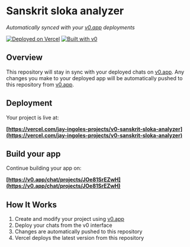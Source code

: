 # Sanskrit sloka analyzer

*Automatically synced with your [v0.app](https://v0.app) deployments*

[![Deployed on Vercel](https://img.shields.io/badge/Deployed%20on-Vercel-black?style=for-the-badge&logo=vercel)](https://vercel.com/jay-ingoles-projects/v0-sanskrit-sloka-analyzer)
[![Built with v0](https://img.shields.io/badge/Built%20with-v0.app-black?style=for-the-badge)](https://v0.app/chat/projects/JOe81SrEZwH)

## Overview

This repository will stay in sync with your deployed chats on [v0.app](https://v0.app).
Any changes you make to your deployed app will be automatically pushed to this repository from [v0.app](https://v0.app).

## Deployment

Your project is live at:

**[https://vercel.com/jay-ingoles-projects/v0-sanskrit-sloka-analyzer](https://vercel.com/jay-ingoles-projects/v0-sanskrit-sloka-analyzer)**

## Build your app

Continue building your app on:

**[https://v0.app/chat/projects/JOe81SrEZwH](https://v0.app/chat/projects/JOe81SrEZwH)**

## How It Works

1. Create and modify your project using [v0.app](https://v0.app)
2. Deploy your chats from the v0 interface
3. Changes are automatically pushed to this repository
4. Vercel deploys the latest version from this repository